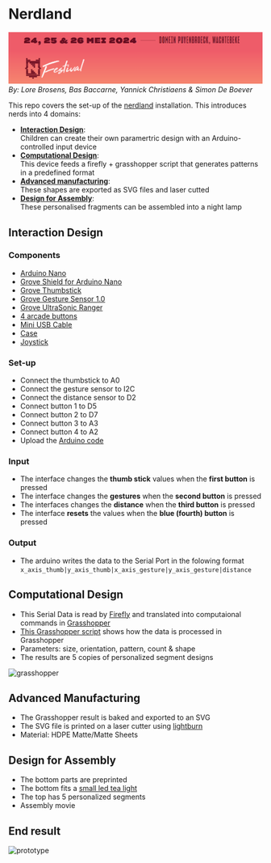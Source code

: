 # Nerdland
![nerdland](/img/nerdland.png)
*By: Lore Brosens, Bas Baccarne, Yannick Christiaens & Simon De Boever*   

This repo covers the set-up of the [nerdland](https://www.nerdlandfestival.be/) installation. This introduces nerds into 4 domains:
- [**Interaction Design**](#interaction-design):   
Children can create their own paramertric design with an Arduino-controlled input device
- [**Computational Design**](#computational-design):   
This device feeds a firefly + grasshopper script that generates patterns in a predefined format
- [**Advanced manufacturing**](#advanced-manufacturing):   
These shapes are exported as SVG files and laser cutted
- [**Design for Assembly**](#design-for-assembly):   
These personalised fragments can be assembled into a night lamp

## Interaction Design
### Components
- [Arduino Nano](https://store.arduino.cc/products/arduino-nano)
- [Grove Shield for Arduino Nano](https://wiki.seeedstudio.com/Grove_Shield_for_Arduino_Nano/)
- [Grove Thumbstick](https://wiki.seeedstudio.com/Grove-Thumb_Joystick/)
- [Grove Gesture Sensor 1.0](https://wiki.seeedstudio.com/Grove-Gesture_v1.0/)
- [Grove UltraSonic Ranger](https://wiki.seeedstudio.com/Grove-Ultrasonic_Ranger/)
- [4 arcade buttons](https://www.gotron.be/componenten/schakelmateriaal/schakelaars-en-drukknoppen/arcade-knoppen/lichtgevende-arcade-drukknop-30mm-groen.html)
- [Mini USB Cable](https://www.allekabels.be/usb-mini-kabel/176/4207900/mini-usb-kabel.html?lang=nl-be)
- [Case](https://a360.co/4drFMZX)
- [Joystick](https://a360.co/44EoTHn)
### Set-up
- Connect the thumbstick to A0
- Connect the gesture sensor to I2C
- Connect the distance sensor to D2
- Connect button 1 to D5
- Connect button 2 to D7
- Connect button 3 to A3
- Connect button 4 to A2 
- Upload the [Arduino code](nerdland.ino)
### Input
- The interface changes the **thumb stick** values when the **first button** is pressed
- The interface changes the **gestures** when the **second button** is pressed
- The interfaces changes the **distance** when the **third button** is pressed
- The interface **resets** the values when the **blue (fourth) button** is pressed
### Output
- The arduino writes the data to the Serial Port in the folowing format   
  ```x_axis_thumb|y_axis_thumb|x_axis_gesture|y_axis_gesture|distance```
      
## Computational Design
- This Serial Data is read by [Firefly](https://www.food4rhino.com/en/app/firefly) and translated into computaional commands in [Grasshopper](https://www.grasshopper3d.com/)
- [This Grasshopper script](grasshopper.gh) shows how the data is processed in Grasshopper
- Parameters: size, orientation, pattern, count & shape
- The results are 5 copies of personalized segment designs
  
![grasshopper](img/grasshopper.png)
## Advanced Manufacturing
- The Grasshopper result is baked and exported to an SVG
- The SVG file is printed on a laser cutter using [lightburn](https://lightburnsoftware.com/)
- Material: HDPE Matte/Matte Sheets
## Design for Assembly
- The bottom parts are preprinted
- The bottom fits a [small led tea light](https://www.amazon.com.be/-/en/Afoosoo-Flameless-Battery-Waterproof-Christmas/dp/B0BV1HZ5NH/ref=asc_df_B0BV1HZ5NH/)
- The top has 5 personalized segments
- Assembly movie

## End result
![prototype](img/productv1.png)
